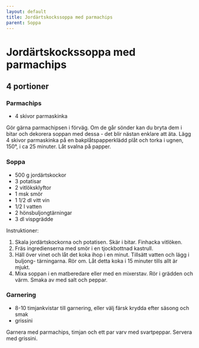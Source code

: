 ```yaml
---
layout: default
title: Jordärtskockssoppa med parmachips
parent: Soppa
---
```

# Jordärtskockssoppa med parmachips

## 4 portioner

### Parmachips

-   4 skivor parmaskinka

Gör gärna parmachipsen i förväg. Om de går sönder kan du bryta dem i
bitar och dekorera soppan med dessa - det blir nästan enklare att äta.
Lägg 4 skivor parmaskinka på en bakplåtspapperklädd plåt och torka i
ugnen, 150°, i ca 25 minuter. Låt svalna på papper.

### Soppa

-   500 g jordärtskockor
-   3 potatisar
-   2 vitlöksklyftor
-   1 msk smör
-   1 1/2 dl vitt vin
-   1/2 l vatten
-   2 hönsbuljongtärningar
-   3 dl vispgrädde

Instruktioner:

1.  Skala jordärtskockorna och potatisen. Skär i bitar. Finhacka
    vitlöken.
2.  Fräs ingredienserna med smör i en tjockbottnad kastrull.
3.  Häll över vinet och låt det koka ihop i en minut. Tillsätt vatten
    och lägg i buljong- tärningarna. Rör om. Låt detta koka i 15 minuter
    tills allt är mjukt.
4.  Mixa soppan i en matberedare eller med en mixerstav. Rör i grädden
    och värm. Smaka av med salt och peppar.

### Garnering

-   8-10 timjankvistar till garnering, eller välj färsk krydda efter
    säsong och smak
-   grissini

Garnera med parmachips, timjan och ett par varv med svartpeppar. Servera
med grissini.

